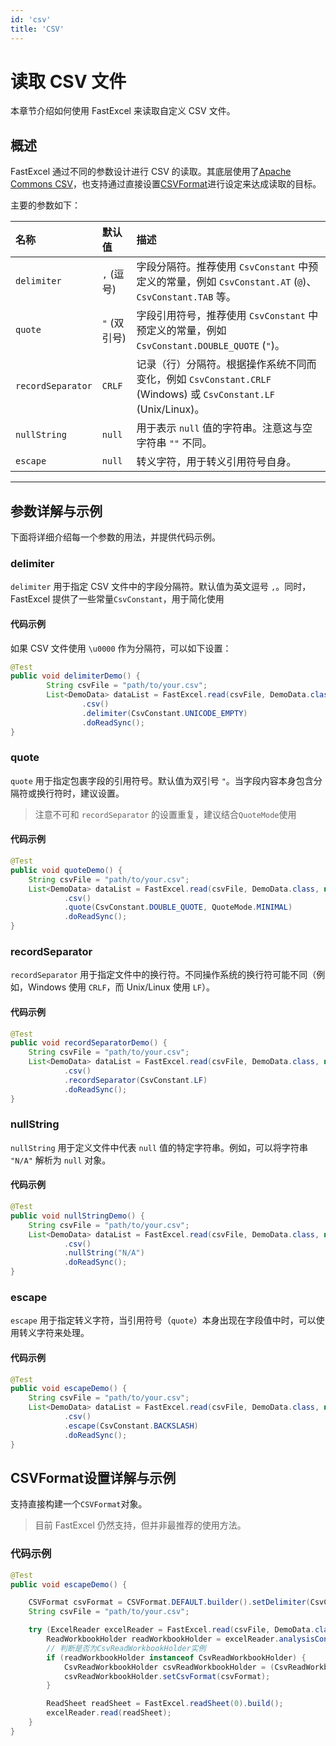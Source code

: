 ```yaml
---
id: 'csv'
title: 'CSV'
---
```


# 读取 CSV 文件

本章节介绍如何使用 FastExcel 来读取自定义 CSV 文件。

## 概述

FastExcel 通过不同的参数设计进行 CSV 的读取。其底层使用了[Apache Commons CSV](https://commons.apache.org/proper/commons-csv)，也支持通过直接设置[CSVFormat](https://commons.apache.org/proper/commons-csv/apidocs/org/apache/commons/csv/CSVFormat.html)进行设定来达成读取的目标。

主要的参数如下：

| 名称 | 默认值 | 描述 |
| :--- | :--- | :--- |
| `delimiter` | `,` (逗号) | 字段分隔符。推荐使用 `CsvConstant` 中预定义的常量，例如 `CsvConstant.AT` (`@`)、`CsvConstant.TAB` 等。 |
| `quote` | `"` (双引号) | 字段引用符号，推荐使用 `CsvConstant` 中预定义的常量，例如 `CsvConstant.DOUBLE_QUOTE` (`"`)。 |
| `recordSeparator` | `CRLF` | 记录（行）分隔符。根据操作系统不同而变化，例如 `CsvConstant.CRLF` (Windows) 或 `CsvConstant.LF` (Unix/Linux)。 |
| `nullString` | `null` | 用于表示 `null` 值的字符串。注意这与空字符串 `""` 不同。 |
| `escape` | `null` | 转义字符，用于转义引用符号自身。 |

---

## 参数详解与示例

下面将详细介绍每一个参数的用法，并提供代码示例。

### delimiter

`delimiter` 用于指定 CSV 文件中的字段分隔符。默认值为英文逗号 `,`。同时，FastExcel 提供了一些常量`CsvConstant`，用于简化使用

#### 代码示例
如果 CSV 文件使用 `\u0000` 作为分隔符，可以如下设置：
```java
@Test
public void delimiterDemo() {
        String csvFile = "path/to/your.csv";
        List<DemoData> dataList = FastExcel.read(csvFile, DemoData.class, new DemoDataListener())
                .csv()
                .delimiter(CsvConstant.UNICODE_EMPTY)
                .doReadSync();
}
```

### quote

`quote` 用于指定包裹字段的引用符号。默认值为双引号 `"`。当字段内容本身包含分隔符或换行符时，建议设置。

> 注意不可和 `recordSeparator` 的设置重复，建议结合`QuoteMode`使用

#### 代码示例
```java
@Test
public void quoteDemo() {
    String csvFile = "path/to/your.csv";
    List<DemoData> dataList = FastExcel.read(csvFile, DemoData.class, new DemoDataListener())
            .csv()
            .quote(CsvConstant.DOUBLE_QUOTE, QuoteMode.MINIMAL)
            .doReadSync();
}
```

### recordSeparator

`recordSeparator` 用于指定文件中的换行符。不同操作系统的换行符可能不同（例如，Windows 使用 `CRLF`，而 Unix/Linux 使用 `LF`）。

#### 代码示例
```java
@Test
public void recordSeparatorDemo() {
    String csvFile = "path/to/your.csv";
    List<DemoData> dataList = FastExcel.read(csvFile, DemoData.class, new DemoDataListener())
            .csv()
            .recordSeparator(CsvConstant.LF)
            .doReadSync();
}
```

### nullString

`nullString` 用于定义文件中代表 `null` 值的特定字符串。例如，可以将字符串 `"N/A"` 解析为 `null` 对象。

#### 代码示例
```java
@Test
public void nullStringDemo() {
    String csvFile = "path/to/your.csv";
    List<DemoData> dataList = FastExcel.read(csvFile, DemoData.class, new DemoDataListener())
            .csv()
            .nullString("N/A")
            .doReadSync();
}
```

### escape

`escape` 用于指定转义字符，当引用符号（`quote`）本身出现在字段值中时，可以使用转义字符来处理。

#### 代码示例
```java
@Test
public void escapeDemo() {
    String csvFile = "path/to/your.csv";
    List<DemoData> dataList = FastExcel.read(csvFile, DemoData.class, new DemoDataListener())
            .csv()
            .escape(CsvConstant.BACKSLASH)
            .doReadSync();
}
```

## CSVFormat设置详解与示例

支持直接构建一个`CSVFormat`对象。
> 目前 FastExcel 仍然支持，但并非最推荐的使用方法。

### 代码示例

```java
@Test
public void escapeDemo() {

    CSVFormat csvFormat = CSVFormat.DEFAULT.builder().setDelimiter(CsvConstant.AT).build();
    String csvFile = "path/to/your.csv";

    try (ExcelReader excelReader = FastExcel.read(csvFile, DemoData.class, new DemoDataListener()).build()) {
        ReadWorkbookHolder readWorkbookHolder = excelReader.analysisContext().readWorkbookHolder();
        // 判断是否为CsvReadWorkbookHolder实例
        if (readWorkbookHolder instanceof CsvReadWorkbookHolder) {
            CsvReadWorkbookHolder csvReadWorkbookHolder = (CsvReadWorkbookHolder) readWorkbookHolder;
            csvReadWorkbookHolder.setCsvFormat(csvFormat);
        }

        ReadSheet readSheet = FastExcel.readSheet(0).build();
        excelReader.read(readSheet);
    }
}
```
